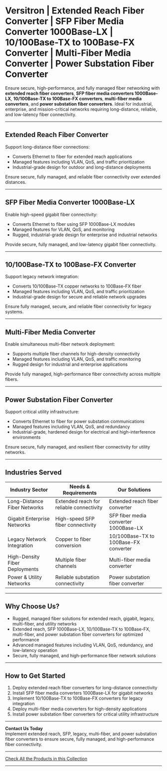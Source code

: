 # Versitron | Extended Reach Fiber Converter | SFP Fiber Media Converter 1000Base-LX | 10/100Base-TX to 100Base-FX Converter | Multi-Fiber Media Converter | Power Substation Fiber Converter

Ensure secure, high-performance, and fully managed fiber networking with **extended reach fiber converters**, **SFP fiber media converters 1000Base-LX**, **10/100Base-TX to 100Base-FX converters**, **multi-fiber media converters**, and **power substation fiber converters**. Ideal for industrial, enterprise, and mission-critical networks requiring long-distance, reliable, and low-latency fiber connectivity.

---

## Extended Reach Fiber Converter

Support long-distance fiber connections:

- Converts Ethernet to fiber for extended reach applications  
- Managed features including VLAN, QoS, and traffic prioritization  
- Industrial-grade design for outdoor and long-distance deployments  

Ensure secure, fully managed, and reliable fiber connectivity over extended distances.

---

## SFP Fiber Media Converter 1000Base-LX

Enable high-speed gigabit fiber connectivity:

- Converts Ethernet to fiber using SFP 1000Base-LX modules  
- Managed features for VLAN, QoS, and monitoring  
- Rugged, industrial-grade design for enterprise and industrial networks  

Provide secure, fully managed, and low-latency gigabit fiber connectivity.

---

## 10/100Base-TX to 100Base-FX Converter

Support legacy network integration:

- Converts 10/100Base-TX copper networks to 100Base-FX fiber  
- Managed features including VLAN, QoS, and traffic prioritization  
- Industrial-grade design for secure and reliable network upgrades  

Ensure fully managed, secure, and reliable fiber connectivity for legacy systems.

---

## Multi-Fiber Media Converter

Enable simultaneous multi-fiber network deployment:

- Supports multiple fiber channels for high-density connectivity  
- Managed features including VLAN, QoS, and traffic monitoring  
- Rugged design for industrial and enterprise applications  

Provide fully managed, high-performance fiber connectivity across multiple fibers.

---

## Power Substation Fiber Converter

Support critical utility infrastructure:

- Converts Ethernet to fiber for power substation communications  
- Managed features including VLAN, QoS, and redundancy  
- Industrial-grade, hardened design for electrical and high-interference environments  

Ensure secure, fully managed, and resilient fiber connectivity for utility networks.

---

## Industries Served

| Industry Sector                  | Needs & Requirements                           | Our Solutions                                     |
|----------------------------------|-----------------------------------------------|--------------------------------------------------|
| Long-Distance Fiber Networks     | Extended reach for reliable connectivity       | Extended reach fiber converter                    |
| Gigabit Enterprise Networks      | High-speed SFP fiber connectivity              | SFP fiber media converter 1000Base-LX            |
| Legacy Network Integration       | Copper to fiber conversion                     | 10/100Base-TX to 100Base-FX converter           |
| High-Density Fiber Deployments   | Multiple fiber channels                        | Multi-fiber media converter                       |
| Power & Utility Networks         | Reliable substation connectivity               | Power substation fiber converter                  |

---

## Why Choose Us?

- Rugged, managed fiber solutions for extended reach, gigabit, legacy, multi-fiber, and utility networks  
- Extended reach, SFP 1000Base-LX, 10/100Base-TX to 100Base-FX, multi-fiber, and power substation fiber converters for optimized performance  
- Advanced managed features including VLAN, QoS, redundancy, and low-latency operation  
- Secure, fully managed, and high-performance fiber network solutions  

---

## How to Get Started

1. Deploy extended reach fiber converters for long-distance connectivity  
2. Install SFP fiber media converters 1000Base-LX for gigabit networks  
3. Implement 10/100Base-TX to 100Base-FX converters for legacy integration  
4. Deploy multi-fiber media converters for high-density applications  
5. Install power substation fiber converters for critical utility infrastructure  

---

**Contact Us Today**  
Implement extended reach, SFP, legacy, multi-fiber, and power substation fiber converters to ensure secure, fully managed, and high-performance fiber connectivity.

---

[Check All the Products in this Collection](https://www.versitron.com/collections/fiber-optic-media-converters)

---
